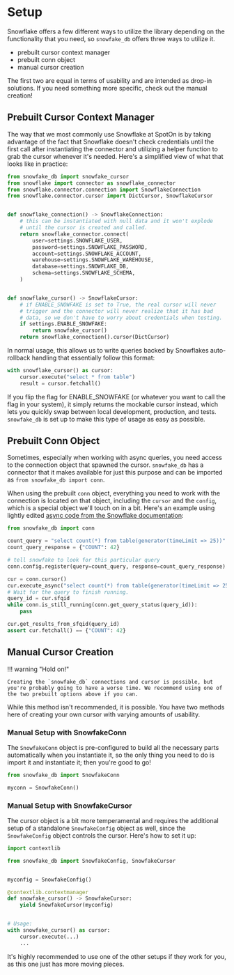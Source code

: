 # Setup

Snowflake offers a few different ways to utilize the library depending on the functionality that you need, so `snowfake_db` offers three ways to utilize it.

- prebuilt cursor context manager
- prebuilt conn object
- manual cursor creation

The first two are equal in terms of usability and are intended as drop-in solutions. If you need something more specific, check out the manual creation!

## Prebuilt Cursor Context Manager

The way that we most commonly use Snowflake at SpotOn is by taking advantage of the fact that Snowflake doesn't check credentials until the first call after instantiating the connector and utilizing a helper function to grab the cursor whenever it's needed. Here's a simplified view of what that looks like in practice:

```python
from snowfake_db import snowfake_cursor
from snowflake import connector as snowflake_connector
from snowflake.connector.connection import SnowflakeConnection
from snowflake.connector.cursor import DictCursor, SnowflakeCursor


def snowflake_connection() -> SnowflakeConnection:
    # this can be instantiated with null data and it won't explode
    # until the cursor is created and called.
    return snowflake_connector.connect(
        user=settings.SNOWFLAKE_USER,
        password=settings.SNOWFLAKE_PASSWORD,
        account=settings.SNOWFLAKE_ACCOUNT,
        warehouse=settings.SNOWFLAKE_WAREHOUSE,
        database=settings.SNOWFLAKE_DB,
        schema=settings.SNOWFLAKE_SCHEMA,
    )


def snowflake_cursor() -> SnowflakeCursor:
    # if ENABLE_SNOWFAKE is set to True, the real cursor will never
    # trigger and the connector will never realize that it has bad
    # data, so we don't have to worry about credentials when testing.
    if settings.ENABLE_SNOWFAKE:
        return snowfake_cursor()
    return snowflake_connection().cursor(DictCursor)
```

In normal usage, this allows us to write queries backed by Snowflakes auto-rollback handling that essentially follow this format:

```python
with snowflake_cursor() as cursor:
    cursor.execute("select * from table")
    result = cursor.fetchall()
```

If you flip the flag for ENABLE_SNOWFAKE (or whatever you want to call the flag in your system), it simply returns the mockable cursor instead, which lets you quickly swap between local development, production, and tests. `snowfake_db` is set up to make this type of usage as easy as possible.

## Prebuilt Conn Object

Sometimes, especially when working with async queries, you need access to the connection object that spawned the cursor. `snowfake_db` has a connector that it makes available for just this purpose and can be imported as `from snowfake_db import conn`.

When using the prebuilt `conn` object, everything you need to work with the connection is located on that object, including the `cursor` and the `config`, which is a special object we'll touch on in a bit. Here's an example using lightly edited [async code from the Snowflake documentation](https://docs.snowflake.com/en/user-guide/python-connector-example.html#checking-the-status-of-a-query):

```python
from snowfake_db import conn

count_query = "select count(*) from table(generator(timeLimit => 25))"
count_query_response = {"COUNT": 42}

# tell snowfake to look for this particular query
conn.config.register(query=count_query, response=count_query_response)

cur = conn.cursor()
cur.execute_async("select count(*) from table(generator(timeLimit => 25))")
# Wait for the query to finish running.
query_id = cur.sfqid
while conn.is_still_running(conn.get_query_status(query_id)):
    pass

cur.get_results_from_sfqid(query_id)
assert cur.fetchall() == {"COUNT": 42}
```

## Manual Cursor Creation

!!! warning "Hold on!"

    Creating the `snowfake_db` connections and cursor is possible, but you're probably going to have a worse time. We recommend using one of the two prebuilt options above if you can.

While this method isn't recommended, it is possible. You have two methods here of creating your own cursor with varying amounts of usability. 

### Manual Setup with SnowfakeConn

The `SnowfakeConn` object is pre-configured to build all the necessary parts automatically when you instantiate it, so the only thing you need to do is import it and instantiate it; then you're good to go!

```python
from snowfake_db import SnowfakeConn

myconn = SnowfakeConn()
```

### Manual Setup with SnowfakeCursor

The cursor object is a bit more temperamental and requires the additional setup of a standalone `SnowfakeConfig` object as well, since the `SnowfakeConfig` object controls the cursor. Here's how to set it up:

```python
import contextlib

from snowfake_db import SnowfakeConfig, SnowfakeCursor


myconfig = SnowfakeConfig()

@contextlib.contextmanager
def snowfake_cursor() -> SnowfakeCursor:
    yield SnowfakeCursor(myconfig)


# Usage:
with snowfake_cursor() as cursor:
    cursor.execute(...)
    ...
```

It's highly recommended to use one of the other setups if they work for you, as this one just has more moving pieces.